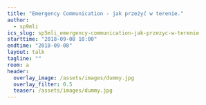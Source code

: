 ```yaml
---
title: "Emergency Communication - jak przeżyć w terenie."
author: 
  - sp9mli
ics_slug: sp5mli_emergency-communication-jak-przezyc-w-terenie
starttime: "2018-09-08 10:00"
endtime: "2018-09-08"
layout: talk
tagline: ""
room: a
header:
  overlay_image: /assets/images/dummy.jpg
  overlay_filter: 0.5
  teaser: /assets/images/dummy.jpg
---
```

